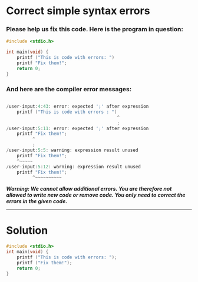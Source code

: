 # Correct simple syntax errors

### Please help us fix this code. Here is the program in question:
```C++
#include <stdio.h>

int main(void) {
    printf ("This is code with errors: ")
    printf "Fix them!";
    return 0;
}
```
### And here are the compiler error messages:


```C++

/user-input:4:43: error: expected ';' after expression
    printf ("This is code with errors : ")
                                          ^
                                          ;
/user-input:5:11: error: expected ';' after expression
    printf "Fix them!";
          ^
          ;
/user-input:5:5: warning: expression result unused
    printf "Fix them!";
    ^~~~~~
/user-input:5:12: warning: expression result unused
    printf "Fix them!";
          ^~~~~~~~~~~  
```

**_Warning: We cannot allow additional errors. You are therefore not allowed to write new code or remove code. You only need to correct the errors in the given code._**
___

# Solution
```C
#include <stdio.h>
int main(void) {
    printf ("This is code with errors: ");
    printf ("Fix them!");
    return 0;
}
```


